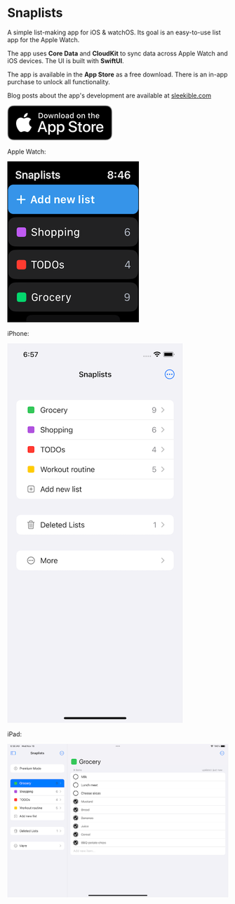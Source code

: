 # Snaplists
A simple list-making app for iOS &amp; watchOS. Its goal is an easy-to-use list app for the Apple Watch.

The app uses **Core Data** and **CloudKit** to sync data across Apple Watch and iOS devices.  The UI is built with **SwiftUI**.

The app is available in the **App Store** as a free download. There is an in-app purchase to unlock all functionality. 

Blog posts about the app's development are available at [sleekible.com](https://www.sleekible.com)

[![App Store link](Download_on_the_App_Store_Badge_US-UK_RGB_blk_092917.svg)](https://apps.apple.com/us/app/snaplists-simple-lists-app/id1527429580)

Apple Watch:

![watch screenshot](watch-2023.1.png)


iPhone:

![iPhone screenshot](iPhone-2022.11.png)


iPad:

![iPad screenshot](iPad-2022.11.png)
